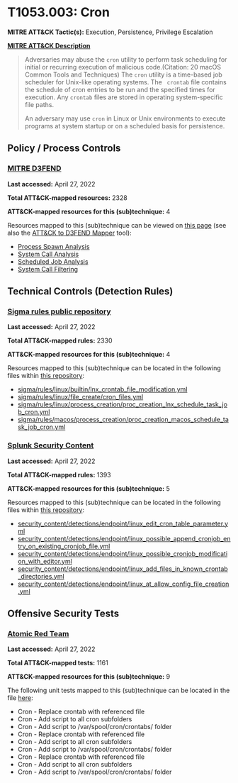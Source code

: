 # T1053.003: Cron
**MITRE ATT&CK Tactic(s):** Execution, Persistence, Privilege Escalation

**[MITRE ATT&CK Description](https://attack.mitre.org/techniques/T1053/003)**
<blockquote>Adversaries may abuse the <code>cron</code> utility to perform task scheduling for initial or recurring execution of malicious code.(Citation: 20 macOS Common Tools and Techniques) The <code>cron</code> utility is a time-based job scheduler for Unix-like operating systems.  The <code> crontab</code> file contains the schedule of cron entries to be run and the specified times for execution. Any <code>crontab</code> files are stored in operating system-specific file paths.

An adversary may use <code>cron</code> in Linux or Unix environments to execute programs at system startup or on a scheduled basis for persistence. </blockquote>

## Policy / Process Controls
### [MITRE D3FEND](https://d3fend.mitre.org/)
**Last accessed:** April 27, 2022

**Total ATT&CK-mapped resources:** 2328

**ATT&CK-mapped resources for this (sub)technique:** 4

Resources mapped to this (sub)technique can be viewed on [this page](https://d3fend.mitre.org/) (see also the [ATT&CK to D3FEND Mapper](https://d3fend.mitre.org/tools/attack-mapper) tool):

* [Process Spawn Analysis](https://d3fend.mitre.org/techniques/d3f:ProcessSpawnAnalysis)
* [System Call Analysis](https://d3fend.mitre.org/techniques/d3f:SystemCallAnalysis)
* [Scheduled Job Analysis](https://d3fend.mitre.org/techniques/d3f:ScheduledJobAnalysis)
* [System Call Filtering](https://d3fend.mitre.org/techniques/d3f:SystemCallFiltering)

## Technical Controls (Detection Rules)
### [Sigma rules public repository](https://github.com/SigmaHQ/sigma)
**Last accessed:** April 27, 2022

**Total ATT&CK-mapped rules:** 2330

**ATT&CK-mapped resources for this (sub)technique:** 4

Resources mapped to this (sub)technique can be located in the following files within [this repository](https://github.com/SigmaHQ/sigma/tree/master/rules):

* [sigma/rules/linux/builtin/lnx_crontab_file_modification.yml](https://github.com/SigmaHQ/sigma/blob/master/rules/linux/builtin/lnx_crontab_file_modification.yml)
* [sigma/rules/linux/file_create/cron_files.yml](https://github.com/SigmaHQ/sigma/blob/master/rules/linux/file_create/cron_files.yml)
* [sigma/rules/linux/process_creation/proc_creation_lnx_schedule_task_job_cron.yml](https://github.com/SigmaHQ/sigma/blob/master/rules/linux/process_creation/proc_creation_lnx_schedule_task_job_cron.yml)
* [sigma/rules/macos/process_creation/proc_creation_macos_schedule_task_job_cron.yml](https://github.com/SigmaHQ/sigma/blob/master/rules/macos/process_creation/proc_creation_macos_schedule_task_job_cron.yml)

### [Splunk Security Content](https://github.com/splunk/security_content)
**Last accessed:** April 27, 2022

**Total ATT&CK-mapped rules:** 1393

**ATT&CK-mapped resources for this (sub)technique:** 5

Resources mapped to this (sub)technique can be located in the following files within [this repository](https://github.com/splunk/security_content/tree/develop/detections):

* [security_content/detections/endpoint/linux_edit_cron_table_parameter.yml](https://github.com/splunk/security_content/blob/develop/detections/endpoint/linux_edit_cron_table_parameter.yml)
* [security_content/detections/endpoint/linux_possible_append_cronjob_entry_on_existing_cronjob_file.yml](https://github.com/splunk/security_content/blob/develop/detections/endpoint/linux_possible_append_cronjob_entry_on_existing_cronjob_file.yml)
* [security_content/detections/endpoint/linux_possible_cronjob_modification_with_editor.yml](https://github.com/splunk/security_content/blob/develop/detections/endpoint/linux_possible_cronjob_modification_with_editor.yml)
* [security_content/detections/endpoint/linux_add_files_in_known_crontab_directories.yml](https://github.com/splunk/security_content/blob/develop/detections/endpoint/linux_add_files_in_known_crontab_directories.yml)
* [security_content/detections/endpoint/linux_at_allow_config_file_creation.yml](https://github.com/splunk/security_content/blob/develop/detections/endpoint/linux_at_allow_config_file_creation.yml)


## Offensive Security Tests
### [Atomic Red Team](https://github.com/redcanaryco/atomic-red-team)
**Last accessed:** April 27, 2022

**Total ATT&CK-mapped tests:** 1161

**ATT&CK-mapped resources for this (sub)technique:** 9

The following unit tests mapped to this (sub)technique can be located in the file [here](https://github.com/redcanaryco/atomic-red-team/tree/master/atomics/T1053.003/T1053.003.yaml):

* Cron - Replace crontab with referenced file
* Cron - Add script to all cron subfolders
* Cron - Add script to /var/spool/cron/crontabs/ folder
* Cron - Replace crontab with referenced file
* Cron - Add script to all cron subfolders
* Cron - Add script to /var/spool/cron/crontabs/ folder
* Cron - Replace crontab with referenced file
* Cron - Add script to all cron subfolders
* Cron - Add script to /var/spool/cron/crontabs/ folder


